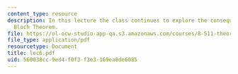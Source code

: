 ```yaml
---
content_type: resource
description: In this lecture the class continues to explore the consequences of the
  Bloch Theorem.
file: https://ol-ocw-studio-app-qa.s3.amazonaws.com/courses/8-511-theory-of-solids-i-fall-2004/560038cc9ed4f0f3f3e3169ea0de6085_lec6.pdf
file_type: application/pdf
resourcetype: Document
title: lec6.pdf
uid: 560038cc-9ed4-f0f3-f3e3-169ea0de6085
---
```

